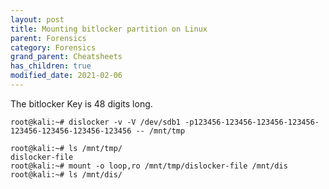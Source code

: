 ```yaml
---
layout: post
title: Mounting bitlocker partition on Linux
parent: Forensics
category: Forensics
grand_parent: Cheatsheets
has_children: true
modified_date: 2021-02-06
---
```


The bitlocker Key is 48 digits long.

```
root@kali:~# dislocker -v -V /dev/sdb1 -p123456-123456-123456-123456-123456-123456-123456-123456 -- /mnt/tmp

root@kali:~# ls /mnt/tmp/
dislocker-file
root@kali:~# mount -o loop,ro /mnt/tmp/dislocker-file /mnt/dis
root@kali:~# ls /mnt/dis/
```
